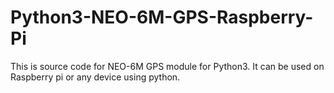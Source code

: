 # Python3-NEO-6M-GPS-Raspberry-Pi
This is source code for NEO-6M GPS module for Python3. It can be used on Raspberry pi or any device using python.
